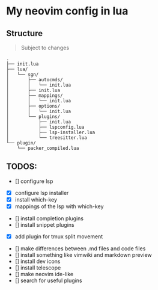 # My neovim config in lua

## Structure

> Subject to changes
```
.
├── init.lua
├── lua/
│   └── sgn/
│       ├── autocmds/
│       │   └── init.lua
│       ├── init.lua
│       ├── mappings/
│       │   └── init.lua
│       ├── options/
│       │   └── init.lua
│       └── plugins/
│           ├── init.lua
│           ├── lspconfig.lua
│           ├── lsp-installer.lua
│           └── treesitter.lua
└── plugin/
    └── packer_compiled.lua
```

## TODOS:
- [] configure lsp
- [x] configure lsp installer
- [x] install which-key
- [x] mappings of the lsp with which-key
- [] install completion plugins
- [] install snippet plugins
- [x] add plugin for tmux split movement
- [] make differences between .md files and code files
- [] install something like vimwiki and markdown preview
- [] install dev icons
- [] install telescope
- [] make neovim ide-like
- [] search for useful plugins

